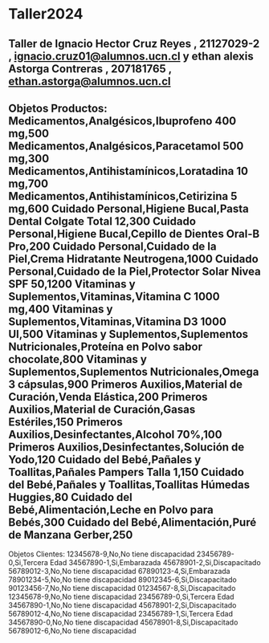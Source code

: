 # Taller2024
Taller de Ignacio Hector Cruz Reyes , 21127029-2 , ignacio.cruz01@alumnos.ucn.cl y ethan alexis Astorga Contreras , 207181765 , ethan.astorga@alumnos.ucn.cl 
--------------------------------------------------------------------------------------------------------------------------------------------------------------
Objetos Productos:
Medicamentos,Analgésicos,Ibuprofeno 400 mg,500
Medicamentos,Analgésicos,Paracetamol 500 mg,300
Medicamentos,Antihistamínicos,Loratadina 10 mg,700
Medicamentos,Antihistamínicos,Cetirizina 5 mg,600
Cuidado Personal,Higiene Bucal,Pasta Dental Colgate Total 12,300
Cuidado Personal,Higiene Bucal,Cepillo de Dientes Oral-B Pro,200
Cuidado Personal,Cuidado de la Piel,Crema Hidratante Neutrogena,1000
Cuidado Personal,Cuidado de la Piel,Protector Solar Nivea SPF 50,1200
Vitaminas y Suplementos,Vitaminas,Vitamina C 1000 mg,400
Vitaminas y Suplementos,Vitaminas,Vitamina D3 1000 UI,500
Vitaminas y Suplementos,Suplementos Nutricionales,Proteína en Polvo sabor chocolate,800
Vitaminas y Suplementos,Suplementos Nutricionales,Omega 3 cápsulas,900
Primeros Auxilios,Material de Curación,Venda Elástica,200
Primeros Auxilios,Material de Curación,Gasas Estériles,150
Primeros Auxilios,Desinfectantes,Alcohol 70%,100
Primeros Auxilios,Desinfectantes,Solución de Yodo,120
Cuidado del Bebé,Pañales y Toallitas,Pañales Pampers Talla 1,150
Cuidado del Bebé,Pañales y Toallitas,Toallitas Húmedas Huggies,80
Cuidado del Bebé,Alimentación,Leche en Polvo para Bebés,300
Cuidado del Bebé,Alimentación,Puré de Manzana Gerber,250
--------------------------------------------------------------------------------------------------------------------------------------------------------------
Objetos Clientes:
12345678-9,No,No tiene discapacidad
23456789-0,Si,Tercera Edad
34567890-1,Si,Embarazada
45678901-2,Si,Discapacitado
56789012-3,No,No tiene discapacidad
67890123-4,Si,Embarazada
78901234-5,No,No tiene discapacidad
89012345-6,Si,Discapacitado
90123456-7,No,No tiene discapacidad
01234567-8,Si,Discapacitado
12345678-9,No,No tiene discapacidad
23456789-0,Si,Tercera Edad
34567890-1,No,No tiene discapacidad
45678901-2,Si,Discapacitado
56789012-4,No,No tiene discapacidad
23456789-1,Si,Tercera Edad
34567890-0,No,No tiene discapacidad
45678901-8,Si,Discapacitado
56789012-6,No,No tiene discapacidad
